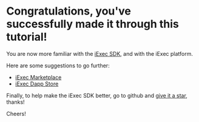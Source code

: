 # Congratulations, you've successfully made it through this tutorial!

You are now more familiar with the [iExec SDK](https://github.com/iExecBlockchainComputing/iexec-sdk), and with the iExec platform.

Here are some suggestions to go further:

* [iExec Marketplace](https://market.iex.ec)
* [iExec Dapp Store](https://dapps.iex.ec)

Finally, to help make the iExec SDK better, go to github and [give it a star](https://github.com/iExecBlockchainComputing/iexec-sdk), thanks!

Cheers!
